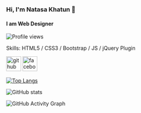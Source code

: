### Hi, I'm Natasa Khatun 👋
#### I am Web Designer


![Profile views](https://gpvc.arturio.dev/natasa-nk)  


Skills:  HTML5 / CSS3 /  Bootstrap / JS / jQuery Plugin



[<img src='https://cdn.jsdelivr.net/npm/simple-icons@3.0.1/icons/github.svg' alt='github' height='40'>](https://github.com/natasa-nk)  [<img src='https://cdn.jsdelivr.net/npm/simple-icons@3.0.1/icons/facebook.svg' alt='facebook' height='40'>](https://www.facebook.com/natasaislam.0)

[![Top Langs](https://github-readme-stats.vercel.app/api/top-langs/?username=natasa-nk)](https://github.com/anuraghazra/github-readme-stats)

![GitHub stats](https://github-readme-stats.vercel.app/api?username=natasa-nk&show_icons=true)  

![GitHub Activity Graph](https://activity-graph.herokuapp.com/graph?username=natasa-nk)  
